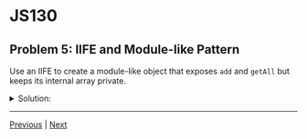 # JS130
## Problem 5: IIFE and Module-like Pattern

Use an IIFE to create a module-like object that exposes `add` and `getAll` but keeps its internal array private.

<details>
<summary>Solution:</summary>

```javascript
const ListModule = (function() {
  const items = []; // private
  function add(item) { items.push(item); }
  function getAll() { return items.slice(); }
  return { add, getAll };
})();

// Example:
ListModule.add('a');
console.log(ListModule.getAll()); // ['a']
```

</details>

---

[Previous](04.md) | [Next](06.md)